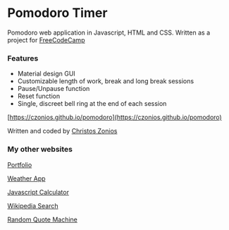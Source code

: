 # Pomodoro Timer

Pomodoro web application in Javascript, HTML and CSS. Written as a project for [FreeCodeCamp](https://freecodecamp.org)

### Features

* Material design GUI
* Customizable length of work, break and long break sessions
* Pause/Unpause function
* Reset function
* Single, discreet bell ring at the end of each session

[https://czonios.github.io/pomodoro](https://czonios.github.io/pomodoro)

Written and coded by [Christos Zonios](https://czonios.github.io)

### My other websites

[Portfolio](https://czonios.github.io/)

[Weather App](https://czonios.github.io/weather-app)

[Javascript Calculator](https://czonios.github.io/javascript-calculator)

[Wikipedia Search](https://czonios.github.io/wikipedia-viewer)

[Random Quote Machine](https://czonios.github.io/random-quote-machine)
